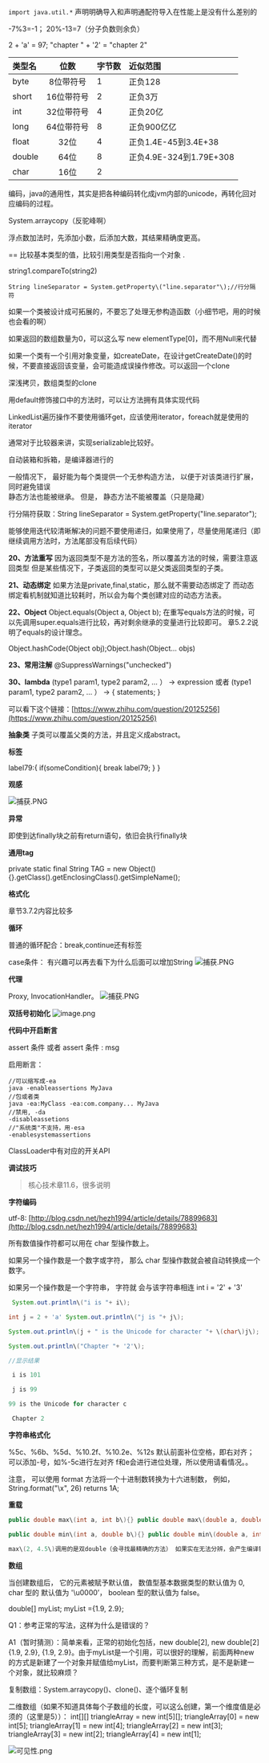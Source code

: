`import java.util.*` 声明明确导入和声明通配符导入在性能上是没有什么差别的 

 -7%3=-1； 20%-13=7（分子负数则余负）

2 + 'a' = 97; "chapter " + '2' = "chapter 2"

| 类型名 |    位数    | 字节数 | 近似范围                |
| :----- | :--------: | :----- | :---------------------- |
| byte   | 8位带符号  | 1      | 正负128                 |
| short  | 16位带符号 | 2      | 正负3万                 |
| int    | 32位带符号 | 4      | 正负20亿                |
| long   | 64位带符号 | 8      | 正负900亿亿             |
| float  |    32位    | 4      | 正负1.4E-45到3.4E+38    |
| double |    64位    | 8      | 正负4.9E-324到1.79E+308 |
| char   |    16位    | 2      |                         |

编码，java的通用性，其实是把各种编码转化成jvm内部的unicode，再转化回对应编码的过程。

System.arraycopy（反驼峰啊）

浮点数加法时，先添加小数，后添加大数，其结果精确度更高。

== 比较基本类型的值，比较引用类型是否指向一个对象 .

string1.compareTo\(string2\)  

`String lineSeparator = System.getProperty\("line.separator"\);//行分隔符`

如果一个类被设计成可拓展的，不要忘了处理无参构造函数（小细节吧，用的时候也会看的啊） 

如果返回的数组数量为0，可以这么写 new elementType\[0\]，而不用Null来代替

如果一个类有一个引用对象变量，如createDate，在设计getCreateDate\(\)的时候，不要直接返回该变量，会可能造成误操作修改。可以返回一个clone

 深浅拷贝，数组类型的clone

用default修饰接口中的方法时，可以让方法拥有具体实现代码

 LinkedList遍历操作不要使用循环get，应该使用iterator，foreach就是使用的iterator 

通常对于比较器来讲，实现serializable比较好。

 自动装箱和拆箱，是编译器进行的 

一般情况下， 最好能为每个类提供一个无参构造方法， 以便于对该类进行扩展， 同时避免错误  
静态方法也能被继承。 但是， 静态方法不能被覆盖（只是隐藏）

 行分隔符获取：String lineSeparator = System.getProperty\("line.separator"\);

 能够使用迭代较清晰解决的问题不要使用递归，如果使用了，尽量使用尾递归（即继续调用方法时，方法尾部没有后续代码）

**20、方法重写** 因为返回类型不是方法的签名，所以覆盖方法的时候，需要注意返回类型 但是某些情况下，子类返回的类型可以是父类返回类型的子类。

**21、动态绑定** 如果方法是private,final,static，那么就不需要动态绑定了 而动态绑定看机制就知道比较耗时，所以会为每个类创建对应的动态方法表。

**22、Object** Object.equals\(Object a, Object b\); 在重写equals方法的时候，可以先调用super.equals进行比较，再对剩余继承的变量进行比较即可。 章5.2.2说明了equals的设计理念。

Object.hashCode\(Object obj\);Object.hash\(Object... objs\)

**23、常用注解** @SuppressWarnings\("unchecked"\)

**30、lambda** \(type1 param1, type2 param2, … ） -&gt; expression 或者 \(type1 param1, type2 param2, … ） -&gt; { statements; }

可以看下这个链接：[https://www.zhihu.com/question/20125256](https://www.zhihu.com/question/20125256)

**抽象类** 子类可以覆盖父类的方法，并且定义成abstract。

**标签**

 label79:{ if\(someCondition\){ break label79; } }

**观感**

![&#x6355;&#x83B7;.PNG](https://upload-images.jianshu.io/upload_images/1936727-ceda29040c622628.PNG?imageMogr2/auto-orient/strip%7CimageView2/2/w/1240)

**异常** 

即使到达finally块之前有return语句，依旧会执行finally块

**通用tag**

private static final String TAG = new Object\(\) {}.getClass\(\).getEnclosingClass\(\).getSimpleName\(\);

**格式化**

章节3.7.2内容比较多

**循环**

普通的循环配合：break,continue还有标签

case条件： 有兴趣可以再去看下为什么后面可以增加String ![&#x6355;&#x83B7;.PNG](https://upload-images.jianshu.io/upload_images/1936727-7364df9e8de2f5c4.PNG?imageMogr2/auto-orient/strip%7CimageView2/2/w/1240) 

**代理** 

Proxy, InvocationHandler。 ![&#x6355;&#x83B7;.PNG](https://upload-images.jianshu.io/upload_images/1936727-30470e914f330b16.PNG?imageMogr2/auto-orient/strip%7CimageView2/2/w/1240)

**双括号初始化** ![image.png](https://upload-images.jianshu.io/upload_images/1936727-e9cf1e1a918b48de.png?imageMogr2/auto-orient/strip%7CimageView2/2/w/1240)

**代码中开启断言**

 assert 条件 或者 assert 条件 : msg

启用断言：

```text
//可以缩写成-ea
java -enableassertions MyJava
//包或者类
java -ea:MyClass -ea:com.company... MyJava
//禁用, -da
-disableassetions 
//"系统类"不支持，用-esa
-enablesystemassertions
```

ClassLoader中有对应的开关API

**调试技巧**

> 核心技术章11.6，很多说明

**字符编码**

 utf-8: [http://blog.csdn.net/hezh1994/article/details/78899683](http://blog.csdn.net/hezh1994/article/details/78899683)

所有数值操作符都可以用在 char 型操作数上。 

如果另一个操作数是一个数字或字符， 那么 char 型操作数就会被自动转换成一个数字。 

如果另一个操作数是一个字符串， 字符就 会与该字符串相连 int i = '2' + '3'

```java
 System.out.println\("i is "+ i\); 

int j = 2 + 'a' System.out.println\("j is "+ j\); 

System.out.println\(j + " is the Unicode for character "+ \(char\)j\); 

System.out.println\("Chapter "+ '2'\); 

//显示结果

 i is 101

 j is 99 

99 is the Unicode for character c

 Chapter 2
```

**字符串格式化** 

%5c、%6b、%5d、%10.2f、%10.2e、%12s 默认前面补位空格，即右对齐；可以添加-号，如%-5c进行左对齐 f和e会进行进位处理，所以使用请看情况。。

注意， 可以使用 format 方法将一个十进制数转换为十六进制数， 例如， String.format\("\x", 26\) returns 1A;

**重载**

```java
public double max\(int a, int b\){} public double max\(double a, double b\){} public double max\(float a, float b\){}

public double min\(int a, double b\){} public double min\(double a, int b\){}

max\(2, 4.5\)调用的是双double（会寻找最精确的方法） 如果实在无法分辨，会产生编译错误，如min\(1, 2\)
```



**数组**

 当创建数组后， 它的元素被賦予默认值， 数值型基本数据类型的默认值为 0, char 型的 默认值为 '\u0000’， boolean 型的默认值为 false。

double\[\] myList; myList ={1.9, 2.9};

 Q1：参考正常的写法，这样为什么是错误的？ 

A1（暂时猜测）：简单来看，正常的初始化包括，new double\[2\], new double\[2\]{1.9, 2.9}, {1.9, 2.9}。由于myList是一个引用，可以很好的理解，前面两种new的方式是新建了一个对象并赋值给myList，而要判断第三种方式，是不是新建一个对象，就比较麻烦？

复制数组：System.arraycopy\(\)、clone\(\)、逐个循环复制

二维数组（如果不知道具体每个子数组的长度，可以这么创建，第一个维度值是必须的（这里是5））： int\[\]\[\] triangleArray = new int\[5\]\[\]; triangleArray\[0\] = new int\[5\]; triangleArray\[1\] = new int\[4\]; triangleArray\[2\] = new int\[3\]; triangleArray\[3\] = new int\[2\]; triangleArray\[4\] = new int\[1\];



![&#x53EF;&#x89C1;&#x6027;.png](https://upload-images.jianshu.io/upload_images/1936727-710319b930ed2d2c.png?imageMogr2/auto-orient/strip%7CimageView2/2/w/1240)

